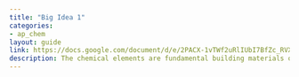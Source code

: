 ```yaml
---
title: "Big Idea 1"
categories:
- ap_chem
layout: guide
link: https://docs.google.com/document/d/e/2PACX-1vTWf2uRlIUbI7BfZc_RVXAusPJfp1KNOXOXrGfQnIJ4NsdnBCscoyC1Ct9FJJaQZ06VxzfzDJZffruB/
description: The chemical elements are fundamental building materials of matter, and all matter can be understood in terms of arrangements of atoms. These atoms retain their identity in chemical reacctions.
---
```


